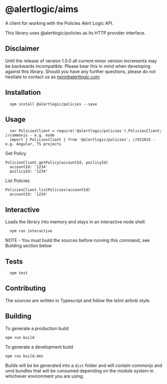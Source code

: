   @alertlogic/aims
=========

A client for working with the Policies Alert Logic API.

This library uses @alertlogic/policies as its HTTP provider interface.

## Disclaimer

Until the release of version 1.0.0 all current minor version increments may be backwards incompatible. Please bear this in mind when developing against this library. Should you have any further questions, please do not hesitate to contact us as [npm@alertlogic.com](mailto:npm@alertlogic.com)

## Installation

      npm install @alertlogic/policies --save

## Usage

      var PoliciesClient = require('@alertlogic/policies').PoliciesClient; //commonjs - e.g. node
      import { PoliciesClient } from '@alertlogic/policies'; //ES2015 - e.g. Angular, TS projects

  Get Policy

    PoliciesClient.getPolicy(accountId, poilicyId)
      accountId: '1234'
      poilicyId: '1234'
  
  List Policies

    PoliciesClient.listPolicies(accountId)
      accountId: '1234'     

## Interactive

  Loads the library into memory and stays in an interactive node shell.
  
      npm run interactive

  NOTE - You must build the sources before running this command, see Building section below

## Tests

      npm test

## Contributing

The sources are written in Typescript and follow the tslint airbnb style.

## Building

To generate a production build

    npm run build

To generate a development build

    npm run build-dev

Builds will be be generated into a `dist` folder and will contain commonjs and umd bundles that will be consumed depending on the module system in whichever environment you are using.
